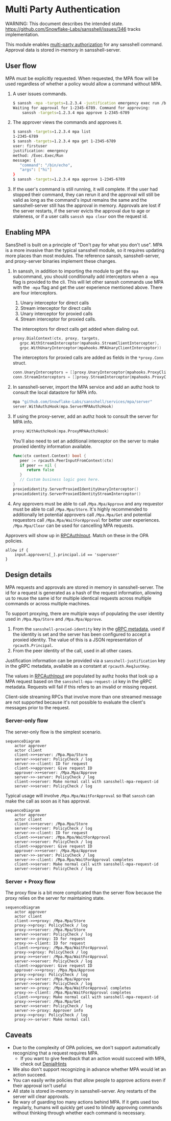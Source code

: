 # Multi Party Authentication

WARNING: This document describes the intended state. https://github.com/Snowflake-Labs/sansshell/issues/346 tracks implementation.

This module enables [multi-party authorization](https://en.wikipedia.org/wiki/Multi-party_authorization) for any sansshell command. Approval data is stored in-memory in sansshell-server.

## User flow

MPA must be explicitly requested. When requested, the MPA flow will be used regardless of whether a policy would allow a command without MPA.

1. A user issues commands.

   ```bash
   $ sanssh -mpa -targets=1.2.3.4 -justification emergency exec run /bin/echo hi
   Waiting for approval for 1-2345-6789. Command for approving:
       sanssh -targets=1.2.3.4 mpa approve 1-2345-6789
   ```

2. The approver views the commands and approves it.

   ```bash
   $ sanssh -targets=1.2.3.4 mpa list
   1-2345-6789
   $ sanssh -targets=1.2.3.4 mpa get 1-2345-6789
   user: firstuser
   justification: emergency
   method: /Exec.Exec/Run
   message: {
      "command": "/bin/echo",
      "args": ["hi"]
   }
   $ sanssh -targets=1.2.3.4 mpa approve 1-2345-6789
   ```

3. If the user's command is still running, it will complete. If the user had stopped their command, they can rerun it and the approval will still be valid as long as the command's input remains the same and the sansshell-server still has the approval in memory. Approvals are lost if the server restarts, if the server evicts the approval due to age or staleness, or if a user calls `sanssh mpa clear` oon the request id.

## Enabling MPA

SansShell is built on a principle of "Don't pay for what you don't use". MPA is a more invasive than the typical sansshell module, so it requires updating more places than most modules. The reference sanssh, sansshell-server, and proxy-server binaries implement these changes.

1. In sanssh, in addition to importing the module to get the `mpa` subcommand, you should conditionally add interceptors when a `-mpa` flag is provided to the cli. This will let other sanssh commands use MPA with the `-mpa` flag and get the user experience mentioned above. There are four interceptors.

   1. Unary interceptor for direct calls
   2. Stream interceptor for direct calls
   3. Unary interceptor for proxied calls
   4. Stream interceptor for proxied calls.

   The interceptors for direct calls get added when dialing out.

   ```go
   proxy.DialContext(ctx, proxy, targets,
      grpc.WithStreamInterceptor(mpahooks.StreamClientIntercepter),
      grpc.WithUnaryInterceptor(mpahooks.MPAUnaryClientInterceptor))
   ```

   The interceptors for proxied calls are added as fields in the `*proxy.Conn` struct.

   ```go
   conn.UnaryInterceptors = []proxy.UnaryInterceptor{mpahooks.ProxyClientUnaryInterceptor(state)}
   conn.StreamInterceptors = []proxy.StreamInterceptor{mpahooks.ProxyClientStreamInterceptor(state)}
   ```

2. In sansshell-server, import the MPA service and add an authz hook to consult the local datastore for MPA info.

   ```go
   mpa "github.com/Snowflake-Labs/sansshell/services/mpa/server"
   server.WithAuthzHook(mpa.ServerMPAAuthzHook)
   ```

3. If using the proxy-server, add an authz hook to consult the server for MPA info.

   ```go
   proxy.WithAuthzHook(mpa.ProxyMPAAuthzHook)
   ```

   You'll also need to set an additional interceptor on the server to make proxied identity information available.

   ```go
   func(ctx context.Context) bool {
      peer := rpcauth.PeerInputFromContext(ctx)
      if peer == nil {
         return false
      }
      // Custom business logic goes here.
   }
   proxiedidentity.ServerProxiedIdentityUnaryInterceptor()
   proxiedidentity.ServerProxiedIdentityStreamInterceptor()
   ```

4. Any approvers must be able to call `/Mpa.Mpa/Approve` and any requestor must be able to call `/Mpa.Mpa/Store`. It's highly recommended to additionally let potential approvers call `/Mpa.Mpa/Get` and potential requestors call `/Mpa.Mpa/WaitForApproval` for better user experiences. `/Mpa.Mpa/Clear` can be used for cancelling MPA requests.

Approvers will show up in [RPCAuthInput](https://pkg.go.dev/github.com/Snowflake-Labs/sansshell/auth/opa/rpcauth#RPCAuthInput). Match on these in the OPA policies.

```rego
allow if {
    input.approvers[_].principal.id == 'superuser'
}
```

## Design details

MPA requests and approvals are stored in memory in sansshell-server. The id for a request is generated as a hash of the request information, allowing us to reuse the same id for multiple identical requests across multiple commands or across multiple machines.

To support proxying, there are multiple ways of populating the user identity used in `/Mpa.Mpa/Store` and `/Mpa.Mpa/Approve`.

1. From the `sansshell-proxied-identity` key in the [gRPC metadata](https://grpc.io/docs/what-is-grpc/core-concepts/#metadata), used if the identity is set and the server has been configured to accept a proxied identity. The value of this is a JSON representation of `rpcauth.Principal`.
2. From the peer identity of the call, used in all other cases.

Justification information can be provided via a `sansshell-justification` key in the gRPC metadata, available as a constant at `rpcauth.ReqJustKey`.

The values in [RPCAuthInput](https://pkg.go.dev/github.com/Snowflake-Labs/sansshell/auth/opa/rpcauth#RPCAuthInput) are populated by authz hooks that look up a MPA request based on the `sansshell-mpa-request-id` key in the gRPC metadata. Requests will fail if this refers to an invalid or missing request.

Client-side streaming RPCs that involve more than one streamed message are not supported because it's not possible to evaluate the client's messages prior to the request.

### Server-only flow

The server-only flow is the simplest scenario.

```mermaid
sequenceDiagram
    actor approver
    actor client
    client->>+server: /Mpa.Mpa/Store
    server->>server: PolicyCheck / log
    server->>-client: ID for request
    client->>approver: Give request ID
    approver->>+server: /Mpa.Mpa/Approve
    server->>-server: PolicyCheck / log
    client->>server: Make normal call with sansshell-mpa-request-id
    server->>server: PolicyCheck / log
```

Typical usage will involve `/Mpa.Mpa/WaitForApproval` so that `sanssh` can make the call as soon as it has approval.

```mermaid
sequenceDiagram
    actor approver
    actor client
    client->>+server: /Mpa.Mpa/Store
    server->>server: PolicyCheck / log
    server->>-client: ID for request
    client->>+server: /Mpa.Mpa/WaitForApproval
    server->>server: PolicyCheck / log
    client->>approver: Give request ID
    approver->>+server: /Mpa.Mpa/Approve
    server->>-server: PolicyCheck / log
    server->>-client: /Mpa.Mpa/WaitForApproval completes
    client->>server: Make normal call with sansshell-mpa-request-id
    server->>server: PolicyCheck / log
```

### Server + Proxy flow

The proxy flow is a bit more complicated than the server flow because the proxy relies on the server for maintaining state.

```mermaid
sequenceDiagram
    actor approver
    actor client
    client->>+proxy: /Mpa.Mpa/Store
    proxy->>proxy: PolicyCheck / log
    proxy->>+server: /Mpa.Mpa/Store
    server->>server: PolicyCheck / log
    server->>-proxy: ID for request
    proxy->>-client: ID for request
    client->>+proxy: /Mpa.Mpa/WaitForApproval
    proxy->>proxy: PolicyCheck / log
    proxy->>+server: /Mpa.Mpa/WaitForApproval
    server->>server: PolicyCheck / log
    client->>approver: Give request ID
    approver->>+proxy: /Mpa.Mpa/Approve
    proxy->>proxy: PolicyCheck / log
    proxy->>-server: /Mpa.Mpa/Approve
    server->>server: PolicyCheck / log
    server->>-proxy: /Mpa.Mpa/WaitForApproval completes
    proxy->>-client: /Mpa.Mpa/WaitForApproval completes
    client->>+proxy: Make normal call with sansshell-mpa-request-id
    proxy->>+server: /Mpa.Mpa/Get
    server->>server: PolicyCheck / log
    server->>-proxy: Approver info
    proxy->>proxy: PolicyCheck / log
    proxy->>-server: Make normal call
```

## Caveats

- Due to the complexity of OPA policies, we don't support automatically recognizing that a request requires MPA.
  - If you want to give feedback that an action would succeed with MPA, check out [DenialHints](https://pkg.go.dev/github.com/Snowflake-Labs/sansshell/auth/opa#WithDenialHintsQuery)
- We also don't support recognizing in advance whether MPA would let an action succeed.
- You can easily write policies that allow people to approve actions even if their approval isn't useful
- All state is stored in-memory in sansshell-server. Any restarts of the server will clear approvals.
- Be wary of guarding too many actions behind MPA. If it gets used too regularly, humans will quickly get used to blindly approving commands without thinking through whether each command is necessary.

